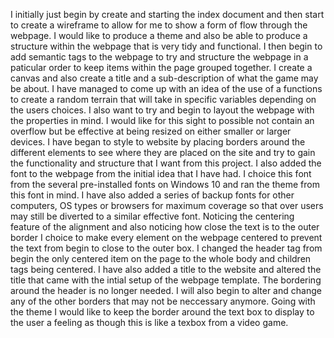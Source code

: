 I initially just begin by create and starting the index document and then start to create a wireframe to allow for me to show a form of flow through the webpage. I would like to produce a theme and also be able to produce a structure within the webpage that is very tidy and functional.
I then begin to add semantic tags to the webpage to try and structure the webpage in a paticular order to keep items within the page grouped together. I create a canvas and also create a title and a sub-description of what the game may be about. I have managed to come up with an idea of the use of a functions to create a random terrain that will take in specific variables depending on the users choices.
I also want to try and begin to layout the webpage with the properties in mind. I would like for this sight to possible not contain an overflow but be effective at being resized on either smaller or larger devices.
I have began to style to website by placing borders around the different elements to see where they are placed on the site and try to gain the functionality and structure that I want from this project. I also added the font to the webpage from the initial idea that I have had. I choice this font from the several pre-installed fonts on Windows 10 and ran the theme from this font in mind. I have also added a series of backup fonts for other computers, OS types or browsers for maximum coverage so that over users may still be diverted to a similar effective font.
Noticing the centering feature of the alignment and also noticing how close the text is to the outer border I choice to make every element on the webpage centered to prevent the text from begin to close to the outer box. I changed the header tag from begin the only centered item on the page to the whole body and children tags being centered.
I have also added a title to the website and altered the title that came with the intial setup of the webpage template.
The bordering around the header is no longer needed. I will also begin to alter and change any of the other borders that may not be neccessary anymore. Going with the theme I would like to keep the border around the text box to display to the user a feeling as though this is like a texbox from a video game.